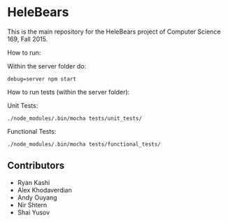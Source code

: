 # HeleBears

This is the main repository for the HeleBears project of Computer Science 169, Fall 2015.

How to run:

Within the server folder do: 

	debug=server npm start

How to run tests (within the server folder):

Unit Tests:

	./node_modules/.bin/mocha tests/unit_tests/

Functional Tests:

	./node_modules/.bin/mocha tests/functional_tests/


## Contributors

* Ryan Kashi
* Alex Khodaverdian
* Andy Ouyang
* Nir Shtern
* Shai Yusov
